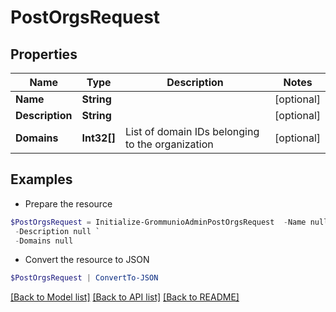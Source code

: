 # PostOrgsRequest
## Properties

Name | Type | Description | Notes
------------ | ------------- | ------------- | -------------
**Name** | **String** |  | [optional] 
**Description** | **String** |  | [optional] 
**Domains** | **Int32[]** | List of domain IDs belonging to the organization | [optional] 

## Examples

- Prepare the resource
```powershell
$PostOrgsRequest = Initialize-GrommunioAdminPostOrgsRequest  -Name null `
 -Description null `
 -Domains null
```

- Convert the resource to JSON
```powershell
$PostOrgsRequest | ConvertTo-JSON
```

[[Back to Model list]](../README.md#documentation-for-models) [[Back to API list]](../README.md#documentation-for-api-endpoints) [[Back to README]](../README.md)

